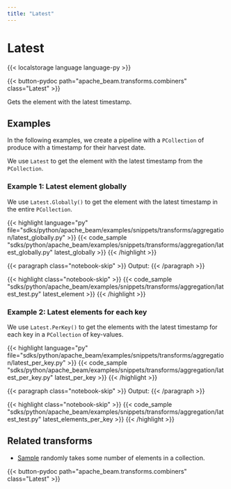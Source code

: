 ```yaml
---
title: "Latest"
---
```

<!--
Licensed under the Apache License, Version 2.0 (the "License");
you may not use this file except in compliance with the License.
You may obtain a copy of the License at

http://www.apache.org/licenses/LICENSE-2.0

Unless required by applicable law or agreed to in writing, software
distributed under the License is distributed on an "AS IS" BASIS,
WITHOUT WARRANTIES OR CONDITIONS OF ANY KIND, either express or implied.
See the License for the specific language governing permissions and
limitations under the License.
-->

# Latest

{{< localstorage language language-py >}}

{{< button-pydoc path="apache_beam.transforms.combiners" class="Latest" >}}

Gets the element with the latest timestamp.

## Examples

In the following examples, we create a pipeline with a `PCollection` of produce with a timestamp for their harvest date.

We use `Latest` to get the element with the latest timestamp from the `PCollection`.

### Example 1: Latest element globally

We use `Latest.Globally()` to get the element with the latest timestamp in the entire `PCollection`.

{{< highlight language="py" file="sdks/python/apache_beam/examples/snippets/transforms/aggregation/latest_globally.py" >}}
{{< code_sample "sdks/python/apache_beam/examples/snippets/transforms/aggregation/latest_globally.py" latest_globally >}}
{{< /highlight >}}

{{< paragraph class="notebook-skip" >}}
Output:
{{< /paragraph >}}

{{< highlight class="notebook-skip" >}}
{{< code_sample "sdks/python/apache_beam/examples/snippets/transforms/aggregation/latest_test.py" latest_element >}}
{{< /highlight >}}

### Example 2: Latest elements for each key

We use `Latest.PerKey()` to get the elements with the latest timestamp for each key in a `PCollection` of key-values.

{{< highlight language="py" file="sdks/python/apache_beam/examples/snippets/transforms/aggregation/latest_per_key.py" >}}
{{< code_sample "sdks/python/apache_beam/examples/snippets/transforms/aggregation/latest_per_key.py" latest_per_key >}}
{{< /highlight >}}

{{< paragraph class="notebook-skip" >}}
Output:
{{< /paragraph >}}

{{< highlight class="notebook-skip" >}}
{{< code_sample "sdks/python/apache_beam/examples/snippets/transforms/aggregation/latest_test.py" latest_elements_per_key >}}
{{< /highlight >}}

## Related transforms

* [Sample](/documentation/transforms/python/aggregation/sample) randomly takes some number of elements in a collection.

{{< button-pydoc path="apache_beam.transforms.combiners" class="Latest" >}}
